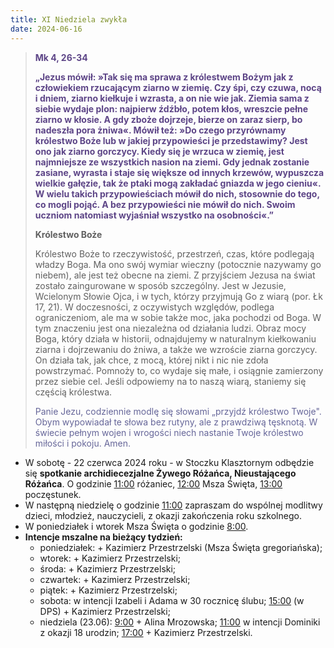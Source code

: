 ```yaml
---
title: XI Niedziela zwykła
date: 2024-06-16
---
```


> **<span style="color: #5D4587;">Mk 4, 26-34 </span>**
>
> **<span style="color: #5D4587;">„Jezus mówił: »Tak się ma sprawa z królestwem Bożym jak z człowiekiem rzucającym ziarno w ziemię. Czy śpi, czy czuwa, nocą i dniem, ziarno kiełkuje i wzrasta, a on nie wie jak. Ziemia sama z siebie wydaje plon: najpierw źdźbło, potem kłos, wreszcie pełne ziarno w kłosie. A gdy zboże dojrzeje, bierze on zaraz sierp, bo nadeszła pora żniwa«. Mówił też: »Do czego przyrównamy królestwo Boże lub w jakiej przypowieści je przedstawimy? Jest ono jak ziarno gorczycy. Kiedy się je wrzuca w ziemię, jest najmniejsze ze wszystkich nasion na ziemi. Gdy jednak zostanie zasiane, wyrasta i staje się większe od innych krzewów, wypuszcza wielkie gałęzie, tak że ptaki mogą zakładać gniazda w jego cieniu«. W wielu takich przypowieściach mówił do nich, stosownie do tego, co mogli pojąć. A bez przypowieści nie mówił do nich. Swoim uczniom natomiast wyjaśniał wszystko na osobności«.”</span>**
>
>
>
> **Królestwo Boże**
>
> Królestwo Boże to rzeczywistość, przestrzeń, czas, które podlegają władzy Boga. Ma ono swój wymiar wieczny (potocznie nazywamy go niebem), ale jest też obecne na ziemi. Z przyjściem Jezusa na świat zostało zaingurowane w sposób szczególny. Jest w Jezusie, Wcielonym Słowie Ojca, i w tych, którzy przyjmują Go z wiarą (por. Łk 17, 21). W doczesności, z oczywistych względów, podlega ograniczeniom, ale ma w sobie także moc, jaka pochodzi od Boga. W tym znaczeniu jest ona niezależna od działania ludzi. Obraz mocy Boga, który działa w historii, odnajdujemy w naturalnym kiełkowaniu ziarna i dojrzewaniu do żniwa, a także we wzroście ziarna gorczycy. On działa tak, jak chce, z mocą, której nikt i nic nie zdoła powstrzymać. Pomnoży to, co wydaje się małe, i osiągnie zamierzony przez siebie cel. Jeśli odpowiemy na to naszą wiarą, staniemy się częścią królestwa.
>
> <span style="color: #666699;">Panie Jezu, codziennie modlę się słowami „przyjdź królestwo Twoje". Obym wypowiadał te słowa bez rutyny, ale z prawdziwą tęsknotą. W świecie pełnym wojen i wrogości niech nastanie Twoje królestwo miłości i pokoju. Amen.
> &nbsp;

- W sobotę - 22 czerwca 2024 roku - w Stoczku Klasztornym odbędzie się  **spotkanie archidiecezjalne Żywego Różańca, Nieustającego Różańca**. O godzinie <u>11:00</u> różaniec, <u>12:00</u> Msza Święta, <u>13:00</u> poczęstunek.
- W następną niedzielę o godzinie <u>11:00</u> zapraszam do wspólnej modlitwy dzieci, młodzież, nauczycieli, z okazji zakończenia roku szkolnego.
- W poniedziałek i wtorek Msza Święta o godzinie <u>8:00</u>.
- **Intencje mszalne na bieżący tydzień:**
  - poniedziałek: + Kazimierz Przestrzelski (Msza Święta gregoriańska);
  - wtorek: + Kazimierz Przestrzelski;
  - środa: + Kazimierz Przestrzelski;
  - czwartek: + Kazimierz Przestrzelski;
  - piątek: + Kazimierz Przestrzelski;
  - sobota: w intencji Izabeli i Adama w 30 rocznicę ślubu; <u>15:00</u> (w DPS) + Kazimierz Przestrzelski;
  - niedziela (23.06): <u>9:00</u> + Alina Mrozowska; <u>11:00</u> w intencji Dominiki z okazji 18 urodzin; <u>17:00</u> + Kazimierz Przestrzelski.



